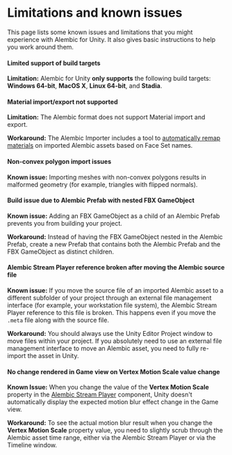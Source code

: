 # Limitations and known issues

This page lists some known issues and limitations that you might experience with Alembic for Unity. It also gives basic instructions to help you work around them.

#### Limited support of build targets

**Limitation:** Alembic for Unity **only supports** the following build targets: **Windows 64-bit**, **MacOS X**, **Linux 64-bit**, and **Stadia**.

#### Material import/export not supported

**Limitation:** The Alembic format does not support Material import and export.

**Workaround:** The Alembic Importer includes a tool to [automatically remap materials](materials.md) on imported Alembic assets based on Face Set names.

#### Non-convex polygon import issues

**Known issue:** Importing meshes with non-convex polygons results in malformed geometry (for example, triangles with flipped normals).

#### Build issue due to Alembic Prefab with nested FBX GameObject

**Known issue:** Adding an FBX GameObject as a child of an Alembic Prefab prevents you from building your project.

**Workaround:** Instead of having the FBX GameObject nested in the Alembic Prefab, create a new Prefab that contains both the Alembic Prefab and the FBX GameObject as distinct children.

#### Alembic Stream Player reference broken after moving the Alembic source file

**Known issue:** If you move the source file of an imported Alembic asset to a different subfolder of your project through an external file management interface (for example, your workstation file system), the Alembic Stream Player reference to this file is broken. This happens even if you move the `.meta` file along with the source file.

**Workaround:** You should always use the Unity Editor Project window to move files within your project. If you absolutely need to use an external file management interface to move an Alembic asset, you need to fully re-import the asset in Unity.

#### No change rendered in Game view on Vertex Motion Scale value change

**Known Issue:** When you change the value of the **Vertex Motion Scale** property in the [Alembic Stream Player](ref_StreamPlayer.md) component, Unity doesn't automatically display the expected motion blur effect change in the Game view.

**Workaround:** To see the actual motion blur result when you change the **Vertex Motion Scale** property value, you need to slightly scrub through the Alembic asset time range, either via the Alembic Stream Player or via the Timeline window.
